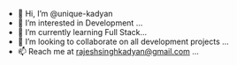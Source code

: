 - 👋 Hi, I’m @unique-kadyan
- 👀 I’m interested in Development ...
- 🌱 I’m currently learning Full Stack...
- 💞️ I’m looking to collaborate on all development projects ...
- 📫 Reach me at rajeshsinghkadyan@gmail.com ...

<!---
unique-kadyan/unique-kadyan is a ✨ special ✨ repository because its `README.md` (this file) appears on your GitHub profile.
You can click the Preview link to take a look at your changes.
--->
